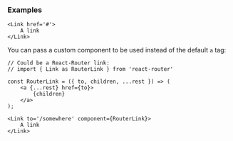 ### Examples

```
<Link href='#'>
    A link
</Link>
```

You can pass a custom component to be used instead of the default `a` tag:

```
// Could be a React-Router link:
// import { Link as RouterLink } from 'react-router'

const RouterLink = ({ to, children, ...rest }) => (
    <a {...rest} href={to}>
        {children}
    </a>
);

<Link to='/somewhere' component={RouterLink}>
    A link
</Link>
```
